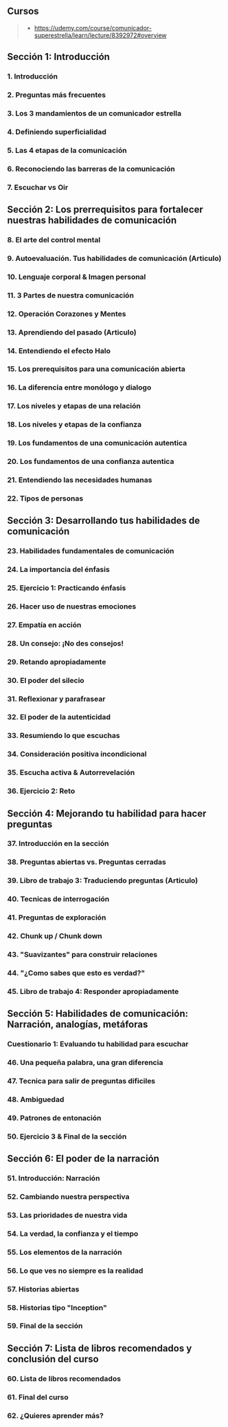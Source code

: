 ## Cursos
>- https://udemy.com/course/comunicador-superestrella/learn/lecture/8392972#overview

## Sección 1: Introducción
### 1. Introducción
### 2. Preguntas más frecuentes
### 3. Los 3 mandamientos de un comunicador estrella
### 4. Definiendo superficialidad
### 5. Las 4 etapas de la comunicación
### 6. Reconociendo las barreras de la comunicación
### 7. Escuchar vs Oir

## Sección 2: Los prerrequisitos para fortalecer nuestras habilidades de comunicación
### 8. El arte del control mental
### 9. Autoevaluación. Tus habilidades de comunicación (Articulo)
### 10. Lenguaje corporal & Imagen personal
### 11. 3 Partes de nuestra comunicación
### 12. Operación Corazones y Mentes
### 13. Aprendiendo del pasado (Articulo)
### 14. Entendiendo el efecto Halo
### 15. Los prerequisitos para una comunicación abierta
### 16. La diferencia entre monólogo y dialogo
### 17. Los niveles y etapas de una relación
### 18. Los niveles y etapas de la confianza
### 19. Los fundamentos de una comunicación autentica
### 20. Los fundamentos de una confianza autentica
### 21. Entendiendo las necesidades humanas
### 22. Tipos de personas

## Sección 3: Desarrollando tus habilidades de comunicación
### 23. Habilidades fundamentales de comunicación
### 24. La importancia del énfasis
### 25. Ejercicio 1: Practicando énfasis
### 26. Hacer uso de nuestras emociones
### 27. Empatía en acción
### 28. Un consejo: ¡No des consejos!
### 29. Retando apropiadamente
### 30. El poder del silecio
### 31. Reflexionar y parafrasear
### 32. El poder de la autenticidad
### 33. Resumiendo lo que escuchas
### 34. Consideración positiva incondicional
### 35. Escucha activa & Autorrevelación
### 36. Ejercicio 2: Reto

## Sección 4: Mejorando tu habilidad para hacer preguntas
### 37. Introducción en la sección
### 38. Preguntas abiertas vs. Preguntas cerradas
### 39. Libro de trabajo 3: Traduciendo preguntas (Articulo)
### 40. Tecnicas de interrogación
### 41. Preguntas de exploración
### 42. Chunk up / Chunk down
### 43. "Suavizantes" para construir relaciones
### 44. "¿Como sabes que esto es verdad?"
### 45. Libro de trabajo 4: Responder apropiadamente

## Sección 5: Habilidades de comunicación: Narración, analogías, metáforas
### Cuestionario 1: Evaluando tu habilidad para escuchar
### 46. Una pequeña palabra, una gran diferencia
### 47. Tecnica para salir de preguntas dificiles
### 48. Ambiguedad
### 49. Patrones de entonación
### 50. Ejercicio 3 & Final de la sección

## Sección 6: El poder de la narración
### 51. Introducción: Narración
### 52. Cambiando nuestra perspectiva
### 53. Las prioridades de nuestra vida
### 54. La verdad, la confianza y el tiempo
### 55. Los elementos de la narración
### 56. Lo que ves no siempre es la realidad
### 57. Historias abiertas
### 58. Historias tipo "Inception"
### 59. Final de la sección

## Sección 7: Lista de libros recomendados y conclusión del curso
### 60. Lista de libros recomendados
### 61. Final del curso
### 62. ¿Quieres aprender más?